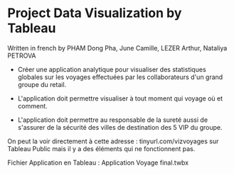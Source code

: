 # Project Data Visualization by Tableau

Written in french by PHAM Dong Pha, June Camille, LEZER Arthur, Nataliya PETROVA

- Créer une application analytique pour visualiser des statistiques globales sur les voyages effectuées par les collaborateurs d'un grand groupe du retail.

- L'application doit permettre visualiser à tout moment qui voyage où et comment.

- L'application doit permettre au responsable de la sureté aussi de s'assurer de la sécurité des villes de destination des 5 VIP du groupe. 

On peut la voir directement à cette adresse : tinyurl.com/vizvoyages sur Tableau Public mais il y a des éléments qui ne fonctionnent pas.

 Fichier Application en Tableau : Application Voyage final.twbx




